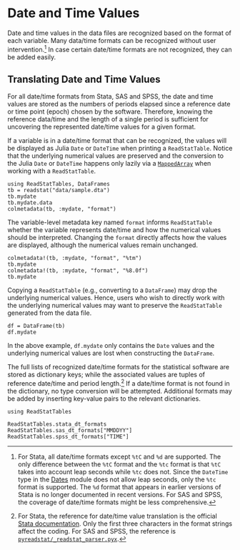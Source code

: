 # Date and Time Values

Date and time values in the data files are recognized based on
the format of each variable.
Many data/time formats can be recognized without user intervention.[^1]
In case certain date/time formats are not recognized,
they can be added easily.

## Translating Date and Time Values

For all date/time formats from Stata, SAS and SPSS,
the date and time values are stored as the numbers of periods elapsed
since a reference date or time point (epoch) chosen by the software.
Therefore, knowing the reference data/time and the length of a single period
is sufficient for uncovering the represented date/time values for a given format.

If a variable is in a date/time format that can be recognized,
the values will be displayed as Julia `Date` or `DateTime`
when printing a `ReadStatTable`.
Notice that the underlying numerical values are preserved
and the conversion to the Julia `Date` or `DateTime` happens only lazily
via a [`MappedArray`](https://github.com/JuliaArrays/MappedArrays.jl)
when working with a `ReadStatTable`.

```@repl date
using ReadStatTables, DataFrames
tb = readstat("data/sample.dta")
tb.mydate
tb.mydate.data
colmetadata(tb, :mydate, "format")
```

The variable-level metadata key named `format` informs
`ReadStatTable` whether the variable represents date/time
and how the numerical values should be interpreted.
Changing the `format` directly affects how the values are displayed,
although the numerical values remain unchanged.

```@repl date
colmetadata!(tb, :mydate, "format", "%tm")
tb.mydate
colmetadata!(tb, :mydate, "format", "%8.0f")
tb.mydate
```

Copying a `ReadStatTable` (e.g., converting to a `DataFrame`)
may drop the underlying numerical values.
Hence, users who wish to directly work with the underlying numerical values
may want to preserve the `ReadStatTable` generated from the data file.

```@repl date
df = DataFrame(tb)
df.mydate
```

In the above example, `df.mydate` only contains the `Date` values
and the underlying numerical values are lost when constructing the `DataFrame`.

The full lists of recognized date/time formats for the statistical software
are stored as dictionary keys;
while the associated values are tuples of reference date/time and period length.[^2]
If a date/time format is not found in the dictionary,
no type conversion will be attempted.
Additional formats may be added by inserting key-value pairs to the relevant dictionaries.

```@setup time
using ReadStatTables
```

```@repl time
ReadStatTables.stata_dt_formats
ReadStatTables.sas_dt_formats["MMDDYY"]
ReadStatTables.spss_dt_formats["TIME"]
```

[^1]:

    For Stata, all date/time formats except `%tC` and `%d` are supported.
    The only difference between the `%tC` format and the `%tc` format
    is that `%tC` takes into account leap seconds while `%tc` does not.
    Since the `DateTime` type in the
    [Dates](https://docs.julialang.org/en/v1/stdlib/Dates/) module
    does not allow leap seconds,
    only the `%tc` format is supported.
    The `%d` format that appears in earlier versions of Stata
    is no longer documented in recent versions.
    For SAS and SPSS, the coverage of date/time formats might be less comprehensive.

[^2]:

    For Stata, the reference for date/time value translation is
    the official [Stata documentation](https://www.stata.com/help.cgi?datetime).
    Only the first three characters in the format strings affect the coding.
    For SAS and SPSS, the reference is
    [`pyreadstat/_readstat_parser.pyx`](https://github.com/Roche/pyreadstat/blob/master/pyreadstat/_readstat_parser.pyx).
